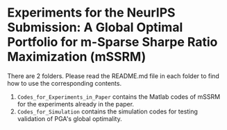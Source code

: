 # Experiments for the NeurIPS Submission: A Global Optimal Portfolio for m-Sparse Sharpe Ratio Maximization (mSSRM)
There are 2 folders. Please read the README.md file in each folder to find how to use the corresponding contents.

1. `Codes_for_Experiments_in_Paper` contains the Matlab codes of mSSRM for the experiments already in the paper. 
2. `Codes_for_Simulation` contains the simulation codes for testing validation of PGA's global optimality.

